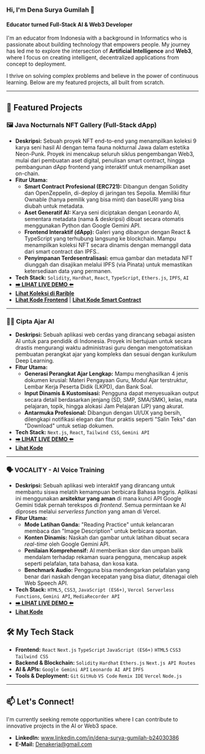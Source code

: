 ### Hi, I'm Dena Surya Gumilah 👋

#### Educator turned Full-Stack AI & Web3 Developer

I'm an educator from Indonesia with a background in Informatics who is passionate about building technology that empowers people. My journey has led me to explore the intersection of **Artificial Intelligence** and **Web3**, where I focus on creating intelligent, decentralized applications from concept to deployment.

I thrive on solving complex problems and believe in the power of continuous learning. Below are my featured projects, all built from scratch.

---

## 🚀 Featured Projects

### 🖼️ Java Nocturnals NFT Gallery (Full-Stack dApp)
- **Deskripsi:** Sebuah proyek NFT end-to-end yang menampilkan koleksi 9 karya seni hasil AI dengan tema fauna nokturnal Jawa dalam estetika Neon-Punk. Proyek ini mencakup seluruh siklus pengembangan Web3, mulai dari pembuatan aset digital, penulisan smart contract, hingga pembangunan dApp frontend yang interaktif untuk menampilkan aset on-chain.
- **Fitur Utama:**
    - **Smart Contract Profesional (ERC721):** Dibangun dengan Solidity dan OpenZeppelin, di-deploy di jaringan tes Sepolia. Memiliki fitur Ownable (hanya pemilik yang bisa mint) dan baseURI yang bisa diubah untuk metadata.
    - **Aset Generatif AI:** Karya seni diciptakan dengan Leonardo AI, sementara metadata (nama & deskripsi) dibuat secara otomatis menggunakan Python dan Google Gemini API.
    - **Frontend Interaktif (dApp):** Galeri yang dibangun dengan React & TypeScript yang terhubung langsung ke blockchain. Mampu menampilkan koleksi NFT secara dinamis dengan memanggil data dari smart contract dan IPFS..
    - **Penyimpanan Terdesentralisasi:** emua gambar dan metadata NFT diunggah dan disajikan melalui IPFS (via Pinata) untuk memastikan ketersediaan data yang permanen.
- **Tech Stack:** `Solidity`, `Hardhat`, `React`, `TypeScript`, `Ethers.js`, `IPFS`, `AI`
- **[➡️ LIHAT LIVE DEMO ⬅️](https://java-nocturnals-gallery.vercel.app/)**
- **[Lihat Koleksi di Rarible](https://testnet.rarible.com/denasurya)**
- **[Lihat Kode Frontend](https://github.com/denasurya/java-nocturnals-gallery)** | **[Lihat Kode Smart Contract](https://github.com/denasurya/java-nocturnals-contract)**

---

### 🧑‍🏫 Cipta Ajar AI
- **Deskripsi:** Sebuah aplikasi web cerdas yang dirancang sebagai asisten AI untuk para pendidik di Indonesia. Proyek ini bertujuan untuk secara drastis mengurangi waktu administrasi guru dengan mengotomatiskan pembuatan perangkat ajar yang kompleks dan sesuai dengan kurikulum Deep Learning.
- **Fitur Utama:**
    - **Generasi Perangkat Ajar Lengkap:** Mampu menghasilkan 4 jenis dokumen krusial: Materi Pengayaan Guru, Modul Ajar terstruktur, Lembar Kerja Peserta Didik (LKPD), dan Bank Soal.
    - **Input Dinamis & Kustomisasi:** Pengguna dapat menyesuaikan output secara detail berdasarkan jenjang (SD, SMP, SMA/SMK), kelas, mata pelajaran, topik, hingga alokasi Jam Pelajaran (JP) yang akurat.
    - **Antarmuka Profesional:** Dibangun dengan UI/UX yang bersih, dilengkapi notifikasi elegan dan fitur praktis seperti "Salin Teks" dan "Download" untuk setiap dokumen.
- **Tech Stack:** `Next.js`, `React`, `Tailwind CSS`, `Gemini API`
- **[➡️ LIHAT LIVE DEMO ⬅️](https://ciptaajar-denasurya.vercel.app/)**
- **[Lihat Kode](https://github.com/denasurya/Cita-Ajar-demo-01)**

---

### 🗣️ VOCALITY - AI Voice Training
- **Deskripsi:** Sebuah aplikasi web interaktif yang dirancang untuk membantu siswa melatih kemampuan berbicara Bahasa Inggris. Aplikasi ini menggunakan **arsitektur yang aman** di mana kunci API Google Gemini tidak pernah terekspos di *frontend*. Semua permintaan ke AI diproses melalui *serverless function* yang aman di Vercel.
- **Fitur Utama:**
    - **Mode Latihan Ganda:** "Reading Practice" untuk kelancaran membaca dan "Image Description" untuk berbicara spontan.
    - **Konten Dinamis:** Naskah dan gambar untuk latihan dibuat secara *real-time* oleh Google Gemini API.
    - **Penilaian Komprehensif:** AI memberikan skor dan umpan balik mendalam terhadap rekaman suara pengguna, mencakup aspek seperti pelafalan, tata bahasa, dan kosa kata.
    - **Benchmark Audio:** Pengguna bisa mendengarkan pelafalan yang benar dari naskah dengan kecepatan yang bisa diatur, ditenagai oleh Web Speech API.
- **Tech Stack:** `HTML5`, `CSS3`, `JavaScript (ES6+)`, `Vercel Serverless Functions`, `Gemini API`, `MediaRecorder API`
- **[➡️ LIHAT LIVE DEMO ⬅️](https://vocality-ai-voice-training.vercel.app/)**
- **[Lihat Kode](https://github.com/denasurya/vocality-ai-voice-training)**

## 🛠️ My Tech Stack

-   **Frontend:** `React` `Next.js` `TypeScript` `JavaScript (ES6+)` `HTML5` `CSS3` `Tailwind CSS`
-   **Backend & Blockchain:** `Solidity` `Hardhat` `Ethers.js` `Next.js API Routes`
-   **AI & APIs:** `Google Gemini API` `Leonardo AI API` `IPFS`
-   **Tools & Deployment:** `Git` `GitHub` `VS Code` `Remix IDE` `Vercel` `Node.js`

---

## 📫 Let's Connect!

I'm currently seeking remote opportunities where I can contribute to innovative projects in the AI or Web3 space.

-   **LinkedIn:** www.linkedin.com/in/dena-surya-gumilah-b24030386
-   **E-Mail:** Denakerja@gmail.com
